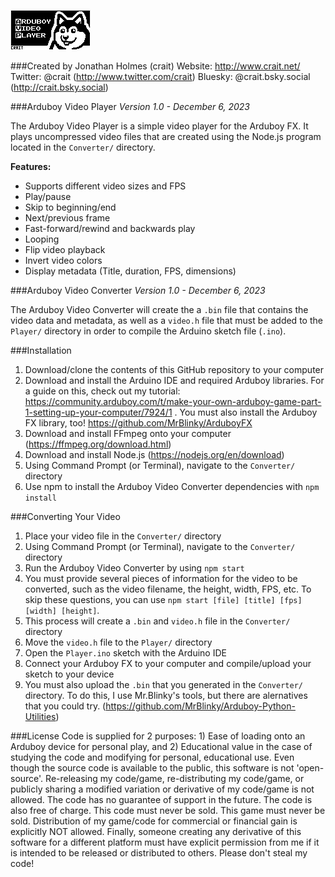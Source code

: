 ![Arduboy Video Player Icon](https://github.com/crait/Arduboy-Video-Player/blob/main/Icon.png?raw=true)

###Created by Jonathan Holmes (crait)
Website: http://www.crait.net/
Twitter: @crait (http://www.twitter.com/crait)
Bluesky: @crait.bsky.social (http://crait.bsky.social)

###Arduboy Video Player
*Version 1.0 - December 6, 2023*

The Arduboy Video Player is a simple video player for the Arduboy FX. It plays uncompressed video files that are created using the Node.js program located in the `Converter/` directory.

**Features:**
- Supports different video sizes and FPS
- Play/pause
- Skip to beginning/end
- Next/previous frame
- Fast-forward/rewind and backwards play
- Looping
- Flip video playback
- Invert video colors
- Display metadata (Title, duration, FPS, dimensions)

###Arduboy Video Converter
*Version 1.0 - December 6, 2023*

The Arduboy Video Converter will create the a `.bin` file that contains the video data and metadata, as well as a `video.h` file that must be added to the `Player/` directory in order to compile the Arduino sketch file (`.ino`).

###Installation
1. Download/clone the contents of this GitHub repository to your computer
2. Download and install the Arduino IDE and required Arduboy libraries. For a guide on this, check out my tutorial: https://community.arduboy.com/t/make-your-own-arduboy-game-part-1-setting-up-your-computer/7924/1 . You must also install the Arduboy FX library, too! https://github.com/MrBlinky/ArduboyFX
3. Download and install FFmpeg onto your computer (https://ffmpeg.org/download.html)
4. Download and install Node.js (https://nodejs.org/en/download)
5. Using Command Prompt (or Terminal), navigate to the `Converter/` directory
6. Use npm to install the Arduboy Video Converter dependencies with `npm install`

###Converting Your Video
1. Place your video file in the `Converter/` directory
2. Using Command Prompt (or Terminal), navigate to the `Converter/` directory
3. Run the Arduboy Video Converter by using `npm start`
4. You must provide several pieces of information for the video to be converted, such as the video filename, the height, width, FPS, etc. To skip these questions, you can use `npm start [file] [title] [fps] [width] [height]`.
5. This process will create a `.bin` and `video.h` file in the `Converter/` directory
6. Move the `video.h` file to the `Player/` directory
7. Open the `Player.ino` sketch with the Arduino IDE
8. Connect your Arduboy FX to your computer and compile/upload your sketch to your device
9. You must also upload the `.bin` that you generated in the `Converter/` directory. To do this, I use Mr.Blinky's tools, but there are alernatives that you could try. (https://github.com/MrBlinky/Arduboy-Python-Utilities)

###License
Code is supplied for 2 purposes: 1) Ease of loading onto an Arduboy device for personal play, and 2) Educational value in the case of studying the code and modifying for personal, educational use. Even though the source code is available to the public, this software is not 'open-source'. Re-releasing my code/game, re-distributing my code/game, or publicly sharing a modified variation or derivative of my code/game is not allowed. The code has no guarantee of support in the future. The code is also free of charge. This code must never be sold. This game must never be sold. Distribution of my game/code for commercial or financial gain is explicitly NOT allowed. Finally, someone creating any derivative of this software for a different platform must have explicit permission from me if it is intended
to be released or distributed to others. Please don't steal my code!
